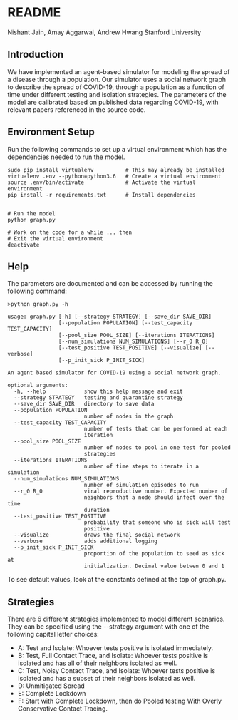 # README

Nishant Jain, Amay Aggarwal, Andrew Hwang
Stanford University

## Introduction
We have implemented an agent-based simulator for modeling the spread of a disease through a population. Our simulator uses a social network graph to describe the spread of COVID-19, through a population as a function of time under different testing and isolation strategies. The parameters of the model are calibrated based on published data regarding COVID-19, with relevant papers referenced in the source code.

## Environment Setup
Run the following commands to set up a virtual environment which has the dependencies needed to run the model.

```
sudo pip install virtualenv          # This may already be installed
virtualenv .env --python=python3.6   # Create a virtual environment
source .env/bin/activate             # Activate the virtual environment
pip install -r requirements.txt      # Install dependencies


# Run the model
python graph.py

# Work on the code for a while ... then
# Exit the virtual environment
deactivate                           
```

## Help
The parameters are documented and can be accessed by running the following command:
```
>python graph.py -h

usage: graph.py [-h] [--strategy STRATEGY] [--save_dir SAVE_DIR]
                [--population POPULATION] [--test_capacity TEST_CAPACITY]
                [--pool_size POOL_SIZE] [--iterations ITERATIONS]
                [--num_simulations NUM_SIMULATIONS] [--r_0 R_0]
                [--test_positive TEST_POSITIVE] [--visualize] [--verbose]
                [--p_init_sick P_INIT_SICK]

An agent based simulator for COVID-19 using a social network graph.

optional arguments:
  -h, --help            show this help message and exit
  --strategy STRATEGY   testing and quarantine strategy
  --save_dir SAVE_DIR   directory to save data
  --population POPULATION
                        number of nodes in the graph
  --test_capacity TEST_CAPACITY
                        number of tests that can be performed at each
                        iteration
  --pool_size POOL_SIZE
                        number of nodes to pool in one test for pooled
                        strategies
  --iterations ITERATIONS
                        number of time steps to iterate in a simulation
  --num_simulations NUM_SIMULATIONS
                        number of simulation episodes to run
  --r_0 R_0             viral reproductive number. Expected number of
                        neighbors that a node should infect over the time
                        duration
  --test_positive TEST_POSITIVE
                        probability that someone who is sick will test
                        positive
  --visualize           draws the final social network
  --verbose             adds additional logging
  --p_init_sick P_INIT_SICK
                        proportion of the population to seed as sick at
                        initialization. Decimal value betwen 0 and 1

```
To see default values, look at the constants defined at the top of graph.py.

## Strategies
There are 6 different strategies implemented to model different scenarios. They can be specified using the --strategy argument with one of the following capital letter choices:

* A: Test and Isolate: Whoever tests positive is isolated immediately.
* B: Test, Full Contact Trace, and Isolate: Whoever tests positive is isolated and has all of their neighbors isolated as well.
* C: Test, Noisy Contact Trace, and Isolate: Whoever tests positive is isolated and has a subset of their neighbors isolated as well.
* D: Unmitigated Spread
* E: Complete Lockdown
* F: Start with Complete Lockdown, then do Pooled testing With Overly Conservative Contact Tracing.

